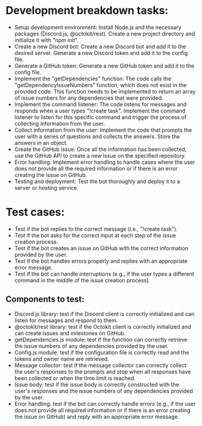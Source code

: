 # Development breakdown tasks:
- Setup development environment: Install Node.js and the necessary packages (Discord.js, @octokit/rest). Create a new project directory and initialize it with "npm init".
- Create a new Discord bot: Create a new Discord bot and add it to the desired server. Generate a new Discord token and add it to the config file.
- Generate a GitHub token: Generate a new GitHub token and add it to the config file.
- Implement the "getDependencies" function: The code calls the "getDependencyIssueNumbers" function, which does not exist in the provided code. This function needs to be implemented to return an array of issue numbers for any dependencies that were provided.
- Implement the command listener: The code listens for messages and responds when a user types "!create task". Implement the command listener to listen for this specific command and trigger the process of collecting information from the user.
- Collect information from the user: Implement the code that prompts the user with a series of questions and collects the answers. Store the answers in an object.
- Create the GitHub issue: Once all the information has been collected, use the GitHub API to create a new issue on the specified repository.
- Error handling: Implement error handling to handle cases where the user does not provide all the required information or if there is an error creating the issue on GitHub.
- Testing and deployment: Test the bot thoroughly and deploy it to a server or hosting service.
# Test cases:

- Test if the bot replies to the correct message (i.e., "!create task").
- Test if the bot asks for the correct input at each step of the issue creation process.
- Test if the bot creates an issue on GitHub with the correct information provided by the user.
- Test if the bot handles errors properly and replies with an appropriate error message.
- Test if the bot can handle interruptions (e.g., if the user types a different command in the middle of the issue creation process).

## Components to test:

- Discord.js library: test if the Discord client is correctly initialized and can listen for messages and respond to them.
- @octokit/rest library: test if the Octokit client is correctly initialized and can create issues and milestones on GitHub.
- getDependencies.js module: test if the function can correctly retrieve the issue numbers of any dependencies provided by the user.
- Config.js module: test if the configuration file is correctly read and the tokens and owner name are retrieved.
- Message collector: test if the message collector can correctly collect the user's responses to the prompts and stop when all responses have been collected or when the time limit is reached.
- Issue body: test if the issue body is correctly constructed with the user's responses and the issue numbers of any dependencies provided by the user.
- Error handling: test if the bot can correctly handle errors (e.g., if the user does not provide all required information or if there is an error creating the issue on GitHub) and reply with an appropriate error message.

